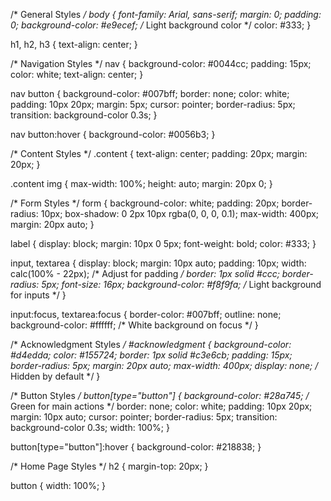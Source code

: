 /* General Styles */
body {
    font-family: Arial, sans-serif;
    margin: 0;
    padding: 0;
    background-color: #e9ecef; /* Light background color */
    color: #333;
}

h1, h2, h3 {
    text-align: center;
}

/* Navigation Styles */
nav {
    background-color: #0044cc;
    padding: 15px;
    color: white;
    text-align: center;
}

nav button {
    background-color: #007bff;
    border: none;
    color: white;
    padding: 10px 20px;
    margin: 5px;
    cursor: pointer;
    border-radius: 5px;
    transition: background-color 0.3s;
}

nav button:hover {
    background-color: #0056b3;
}

/* Content Styles */
.content {
    text-align: center;
    padding: 20px;
    margin: 20px;
}

.content img {
    max-width: 100%;
    height: auto;
    margin: 20px 0;
}

/* Form Styles */
form {
    background-color: white;
    padding: 20px;
    border-radius: 10px;
    box-shadow: 0 2px 10px rgba(0, 0, 0, 0.1);
    max-width: 400px;
    margin: 20px auto;
}

label {
    display: block;
    margin: 10px 0 5px;
    font-weight: bold;
    color: #333;
}

input, textarea {
    display: block;
    margin: 10px auto;
    padding: 10px;
    width: calc(100% - 22px); /* Adjust for padding */
    border: 1px solid #ccc;
    border-radius: 5px;
    font-size: 16px;
    background-color: #f8f9fa; /* Light background for inputs */
}

input:focus, textarea:focus {
    border-color: #007bff;
    outline: none;
    background-color: #ffffff; /* White background on focus */
}

/* Acknowledgment Styles */
#acknowledgment {
    background-color: #d4edda;
    color: #155724;
    border: 1px solid #c3e6cb;
    padding: 15px;
    border-radius: 5px;
    margin: 20px auto;
    max-width: 400px;
    display: none; /* Hidden by default */
}

/* Button Styles */
button[type="button"] {
    background-color: #28a745; /* Green for main actions */
    border: none;
    color: white;
    padding: 10px 20px;
    margin: 10px auto;
    cursor: pointer;
    border-radius: 5px;
    transition: background-color 0.3s;
    width: 100%;
}

button[type="button"]:hover {
    background-color: #218838;
}

/* Home Page Styles */
h2 {
    margin-top: 20px;
}

button {
    width: 100%;
}
